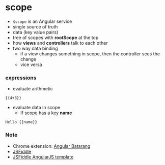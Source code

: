 # scope
* `$scope` is an Angular service
* single source of truth
* data (key value pairs)
* tree of scopes with **rootScope** at the top
* how **views** and **controllers** talk to each other
* two way data binding
  * if a view changes something in scope, then the controller sees the change
  * vice versa


### expressions
* evaluate arithmetic

```
{{4+3}}
```

* evaluate data in scope
  * If scope has a key **name**

```
Hello {{name}}
```

### Note
* Chrome extension: [Angular Batarang](https://chrome.google.com/webstore/detail/angularjs-batarang/ighdmehidhipcmcojjgiloacoafjmpfk?hl=en)
* [JSFiddle](https://jsfiddle.net/)
* [JSFiddle AngularJS template](http://jsfiddle.net/joshdmiller/HB7LU/)
